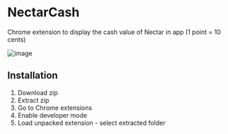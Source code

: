 # NectarCash

Chrome extension to display the cash value of Nectar in app (1 point = 10 cents)

![image](https://github.com/user-attachments/assets/8a0851e8-edf9-42d5-a99d-6c08e3c599fd)

## Installation
1. Download zip
2. Extract zip
3. Go to Chrome extensions
4. Enable developer mode
5. Load unpacked extension - select extracted folder
